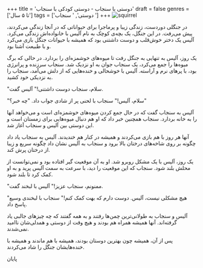 +++
title = 'دوستی با سنجاب - دوستی کودکی با سنجاب'
draft = false
genres = ['تا ۵ سال']
tags = ['دوستی', ' سنجاب ']
+++
![squirrel](/140.squirrel.jpg)

در جنگلی دوردست، زندگی زیبا و پرماجرا برای حیواناتی که در آنجا زندگی می‌کردند، پیش می‌رفت. در این جنگل، یک بچه‌ی کوچک به نام آلیس با خانواده‌اش زندگی می‌کرد. آلیس یک دختر خوش‌قلب و دوست داشتنی بود که همیشه با حیوانات جنگل بازی می‌کرد و با طبیعت آشنا بود.

یک روز، آلیس به تنهایی به جنگل رفت تا میوه‌های خوشمزه‌ای را بردارد. در حالی که برگ میوه‌ها را جمع می‌کرد، یک سنجاب جوان به او نزدیک شد. سنجاب سرزنده و پرانرژی بود، با پرهای نرم و آراسته. آلیس با خوشحالی و خنده‌هایی که از دلش می‌آمد، سنجاب را به نزدیکی خود کشید.

"سلام، سنجاب دوست داشتنی!" آلیس گفت.

"سلام، آلیس!" سنجاب با لحنی پر از شادی جواب داد. "چه خبر؟"

آلیس به سنجاب گفت که در حال جمع کردن میوه‌های خوشمزه‌ای است و می‌خواهد آنها را به خانه بردارد. سنجاب همچنین خبر داد که او هم دنبال میوه‌هایی برای زمستان است و این دوستی بین آلیس و سنجاب آغاز شد.

آنها هر روز با هم بازی می‌کردند و همیشه در کنار هم خندیدند. آلیس به سنجاب یاد داد چگونه بر روی شاخه‌های درختان بالا برود و سنجاب به آلیس نشان داد چگونه سریع و زیبا از درختان پرش کند.

یک روز، آلیس با یک مشکل روبرو شد. او به آن موقعیت گیر افتاده بود و نمی‌توانست از محلش بلند شود. سنجاب که این موقعیت را دید، با سرعت به سمت آلیس پرید و به او کمک کرد تا بلند شود.

"ممنونم، سنجاب عزیز!" آلیس با لبخند گفت.

"هیچ مشکلی نیست، آلیس. دوست دارم که بهت کمک کنم!" سنجاب با لبخندی وسیع پاسخ داد.

آلیس و سنجاب به طولانی‌ترین چمن‌ها رفتند و به همه گفتند که چه چیزهای جالبی یاد گرفته‌اند. آنها همیشه همراه هم بودند و هیچ وقت از دوستی و همدلی‌شان ناامید نمی‌شدند.

پس از آن، همیشه چون بهترین دوستان بودند، همیشه با هم ماندند و همیشه با خنده‌هایشان جنگل را شاد می‌کردند.

پایان